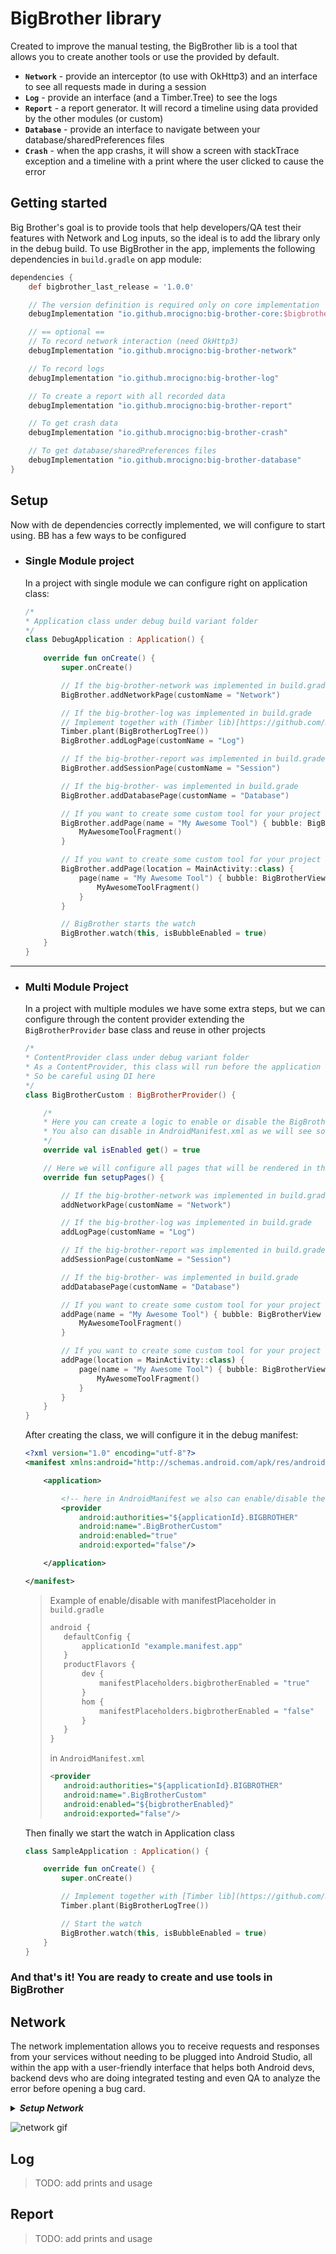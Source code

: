 # BigBrother library

Created to improve the manual testing, the BigBrother lib is a tool that allows you to create another tools or use the provided by default.

* **`Network`** - provide an interceptor (to use with OkHttp3) and an interface to see all requests made in during a session
* **`Log`** - provide an interface (and a Timber.Tree) to see the logs
* **`Report`** - a report generator. It will record a timeline using data provided by the other modules (or custom)
* **`Database`** - provide an interface to navigate between your database/sharedPreferences files
* **`Crash`** - when the app crashs, it will show a screen with stackTrace exception and a timeline with a print where the user clicked to cause the error

## Getting started

Big Brother's goal is to provide tools that help developers/QA test their features with Network and Log inputs, so the ideal is to add the library only in the debug build.
To use BigBrother in the app, implements the following dependencies in `build.gradle` on app module:
```groovy
dependencies {
    def bigbrother_last_release = '1.0.0'

    // The version definition is required only on core implementation
    debugImplementation "io.github.mrocigno:big-brother-core:$bigbrother_last_release"

    // == optional ==
    // To record network interaction (need OkHttp3)
    debugImplementation "io.github.mrocigno:big-brother-network"

    // To record logs
    debugImplementation "io.github.mrocigno:big-brother-log"

    // To create a report with all recorded data
    debugImplementation "io.github.mrocigno:big-brother-report"

    // To get crash data
    debugImplementation "io.github.mrocigno:big-brother-crash"

    // To get database/sharedPreferences files
    debugImplementation "io.github.mrocigno:big-brother-database"
}
```

## Setup

Now with de dependencies correctly implemented, we will configure to start using. BB has a few ways to be configured


* ### Single Module project

  In a project with single module we can configure right on application class:

  ```kotlin
  /*
  * Application class under debug build variant folder
  */
  class DebugApplication : Application() {
      
      override fun onCreate() {
          super.onCreate()
  
          // If the big-brother-network was implemented in build.grade
          BigBrother.addNetworkPage(customName = "Network")
  
          // If the big-brother-log was implemented in build.grade
          // Implement together with (Timber lib)[https://github.com/JakeWharton/timber]
          Timber.plant(BigBrotherLogTree())
          BigBrother.addLogPage(customName = "Log")
  
          // If the big-brother-report was implemented in build.grade
          BigBrother.addSessionPage(customName = "Session")
  
          // If the big-brother- was implemented in build.grade
          BigBrother.addDatabasePage(customName = "Database")
  
          // If you want to create some custom tool for your project
          BigBrother.addPage(name = "My Awesome Tool") { bubble: BigBrotherView ->
              MyAwesomeToolFragment()
          }
  
          // If you want to create some custom tool for your project to an specific Activity
          BigBrother.addPage(location = MainActivity::class) {
              page(name = "My Awesome Tool") { bubble: BigBrotherView ->
                  MyAwesomeToolFragment()
              }
          }
  
          // BigBrother starts the watch
          BigBrother.watch(this, isBubbleEnabled = true)
      }
  }
  ```

-----

* ### Multi Module Project

  In a project with multiple modules we have some extra steps, but we can configure through the content provider extending the `BigBrotherProvider` base class and reuse in other projects
  ```kotlin
  /*
  * ContentProvider class under debug variant folder
  * As a ContentProvider, this class will run before the application class
  * So be careful using DI here
  */
  class BigBrotherCustom : BigBrotherProvider() {
  
      /*
      * Here you can create a logic to enable or disable the BigBrother.
      * You also can disable in AndroidManifest.xml as we will see soon
      */
      override val isEnabled get() = true
  
      // Here we will configure all pages that will be rendered in the BigBrother container
      override fun setupPages() {
  
          // If the big-brother-network was implemented in build.grade
          addNetworkPage(customName = "Network")
  
          // If the big-brother-log was implemented in build.grade
          addLogPage(customName = "Log")
  
          // If the big-brother-report was implemented in build.grade
          addSessionPage(customName = "Session")
  
          // If the big-brother- was implemented in build.grade
          addDatabasePage(customName = "Database")
  
          // If you want to create some custom tool for your project
          addPage(name = "My Awesome Tool") { bubble: BigBrotherView ->
              MyAwesomeToolFragment()
          }
  
          // If you want to create some custom tool for your project to an specific Activity
          addPage(location = MainActivity::class) {
              page(name = "My Awesome Tool") { bubble: BigBrotherView ->
                  MyAwesomeToolFragment()
              }
          }
      }
  }
  ```

  After creating the class, we will configure it in the debug manifest:
  ```xml
  <?xml version="1.0" encoding="utf-8"?>
  <manifest xmlns:android="http://schemas.android.com/apk/res/android">
  
      <application>
  
          <!-- here in AndroidManifest we also can enable/disable the provider using manifestPlaceholder -->
          <provider
              android:authorities="${applicationId}.BIGBROTHER"
              android:name=".BigBrotherCustom"
              android:enabled="true"
              android:exported="false"/>
  
      </application>
  
  </manifest>
  ```

  > Example of enable/disable with manifestPlaceholder
  > in `build.gradle`
  > ```groovy
  > android {
  >    defaultConfig {
  >        applicationId "example.manifest.app"
  >    }
  >    productFlavors {
  >        dev {
  >            manifestPlaceholders.bigbrotherEnabled = "true"
  >        }
  >        hom {
  >            manifestPlaceholders.bigbrotherEnabled = "false"
  >        }
  >    }
  > }
  > ```
  >
  > in `AndroidManifest.xml`
  > ```xml
  > <provider
  >    android:authorities="${applicationId}.BIGBROTHER"
  >    android:name=".BigBrotherCustom"
  >    android:enabled="${bigbrotherEnabled}"
  >    android:exported="false"/>
  > ```

  Then finally we start the watch in Application class
  ```kotlin
  class SampleApplication : Application() {
  
      override fun onCreate() {
          super.onCreate()
  
          // Implement together with [Timber lib](https://github.com/JakeWharton/timber)
          Timber.plant(BigBrotherLogTree())
  
          // Start the watch
          BigBrother.watch(this, isBubbleEnabled = true)
      }
  }
  ```

### And that's it! You are ready to create and use tools in BigBrother

## Network
The network implementation allows you to receive requests and responses from your services without needing to be plugged into Android Studio, all within the app with a user-friendly interface that helps both Android devs, backend devs who are doing integrated testing and even QA to analyze the error before opening a bug card.

<details>
    <summary><b><i>Setup Network</i></b></summary>

* With OkHttp3

  Add the BigBrotherInterceptor into your OkHttp3 client.

  ```kotlin
  // Using the extension
  private val okHttpClient : OkHttpClient = OkHttpClient.Builder()
      .connectTimeout(30, TimeUnit.SECONDS)
      .readTimeout(30, TimeUnit.SECONDS)
      .bigBrotherIntercept(blockList = arrayOf(
          "dont/intercept/this",
          "not/even/this"
      ))
      .build()
  
  // OR add raw class
  private val okHttpClient : OkHttpClient = OkHttpClient.Builder()
      .connectTimeout(30, TimeUnit.SECONDS)
      .readTimeout(30, TimeUnit.SECONDS)
      .addInterceptor(BigBrotherInterceptor(blockList = arrayOf(
          "dont/intercept/this",
          "not/even/this"
      )))
      .build()
  ```

* Custom (to support legacy implementation like AsyncTask)

  To manually add entries to network section

  ```kotlin
  BigBrotherNetworkHolder.addEntry(
      NetworkEntryModel(
          fullUrl = "www.google.com/example",
          url = "/example",
          statusCode = 200,
          hour = "10:00",
          method = "GET",
          request = NetworkPayloadModel(
              headers = mapOf("Authorization" to listOf("abc123")),
              body = null
          ),
          response = NetworkPayloadModel(
              headers = emptyMap(),
              body = """
                  {"response": "value"}
              """
          ) 
      )
  )
  ```
</details>

![network gif](gifs/network.gif)


## Log

> TODO: add prints and usage

## Report

> TODO: add prints and usage
